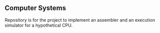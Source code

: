 ## Computer Systems 
Repository is for the project to implement an assembler and an execution simulator for a hypothetical CPU.
